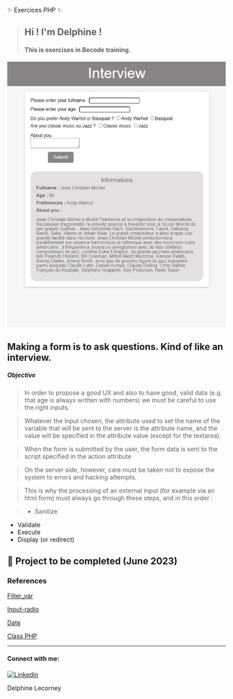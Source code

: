 ✨ Exercices PHP  ✨

> ## Hi ! I'm Delphine !
>
> #### This is exercises in Becode training.

 ![Screen Form](Exercices/assets/pictures/interview.jpg)

## Making a form is to ask questions. Kind of like an interview.

##### Objective

> In order to propose a good UX and also to have good, valid data (e.g. that age is always written with numbers) we must be careful to use the right inputs.

> Whatever the input chosen, the attribute used to set the name of the variable that will be sent to the server is the attribute name, and the value will be specified in the attribute value (except for the textarea).

> When the form is submitted by the user, the form data is sent to the script specified in the action attribute

> On the server side, however, care must be taken not to expose the system to errors and hacking attempts.

> This is why the processing of an external input (for example via an html form) must always go through these steps, and in this order :

> * Sanitize

* Validate
* Execute
* Display (or redirect)

## 🔭 Project to be completed  (June 2023)

### References

[Filter_var](https://www.php.net/manual/en/filter.filters.sanitize.php)

[Input-radio](https://stackoverflow.com/questions/49966948/how-to-submit-form-with-multiple-groups-of-radio-buttons)

[Date](https://www.w3schools.com/php/func_date_date.asp)

[Class PHP](https://www.conseil-webmaster.com/formation/php/04-mise-en-forme-php.php)


------------

<h4 align="left">Connect with me:</h4><p align="left">
<a href="<https://www.linkedin.com/in/delphine-lecorney/>" target="blank"><img align="center" src="<https://raw.githubusercontent.com/rahuldkjain/github-profile-readme-generator/master/src/images/icons/Social/linked-in-alt.svg>" alt="Linkedin" height="30" width="40" /></a></p>
Delphine Lecorney
